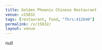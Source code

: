 ```yaml
---
title: Golden Phoenix Chinese Restaurant
venue: v15032
tags: [restaurant, food, "fhrs:412649"]
permalink: /v/15032/
layout: venue
---
```

null